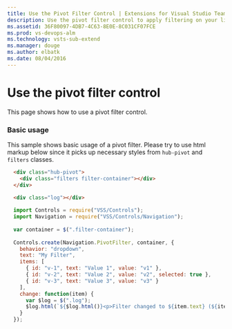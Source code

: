 ```yaml
---
title: Use the Pivot Filter Control | Extensions for Visual Studio Team Services
description: Use the pivot filter control to apply filtering on your list in your app for Visual Studio Team Services.
ms.assetid: 36F80097-4DB7-4C63-8E0E-8C031CF07FCE
ms.prod: vs-devops-alm
ms.technology: vsts-sub-extend
ms.manager: douge
ms.author: elbatk
ms.date: 08/04/2016
---
```


# Use the pivot filter control

This page shows how to use a pivot filter control.

<a name="basic"></a>
### Basic usage
This sample shows basic usage of a pivot filter. Please try to use html markup below since it picks up necessary styles from `hub-pivot` and `filters` classes.

``` html
  <div class="hub-pivot">
    <div class="filters filter-container"></div>
  </div>
  
  <div class="log"></div>
```  

``` javascript
  import Controls = require("VSS/Controls");
  import Navigation = require("VSS/Controls/Navigation");
  
  var container = $(".filter-container");
  
  Controls.create(Navigation.PivotFilter, container, {
    behavior: "dropdown",
    text: "My Filter",
    items: [
      { id: "v-1", text: "Value 1", value: "v1" },
      { id: "v-2", text: "Value 2", value: "v2", selected: true },
      { id: "v-3", text: "Value 3", value: "v3" }
    ],
    change: function(item) {
      var $log = $(".log"); 
      $log.html(`${$log.html()}<p>Filter changed to ${item.text} (${item.value})</p>`);
    }
  });
```